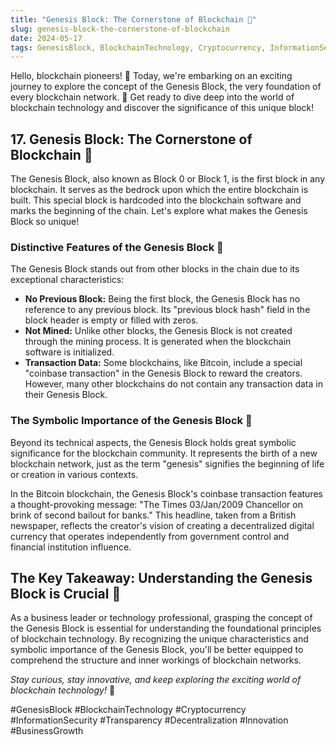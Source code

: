 ```yaml
---
title: "Genesis Block: The Cornerstone of Blockchain 🎉"
slug: genesis-block-the-cornerstone-of-blockchain
date: 2024-05-17
tags: GenesisBlock, BlockchainTechnology, Cryptocurrency, InformationSecurity, Transparency, Decentralization, Innovation, BusinessGrowth
---
```


Hello, blockchain pioneers! 🚀 Today, we're embarking on an exciting journey to explore the concept of the Genesis Block, the very foundation of every blockchain network. 🌟 Get ready to dive deep into the world of blockchain technology and discover the significance of this unique block!

## 17. Genesis Block: The Cornerstone of Blockchain 🎉

The Genesis Block, also known as Block 0 or Block 1, is the first block in any blockchain. It serves as the bedrock upon which the entire blockchain is built. This special block is hardcoded into the blockchain software and marks the beginning of the chain. Let's explore what makes the Genesis Block so unique!

### Distinctive Features of the Genesis Block 🌟

The Genesis Block stands out from other blocks in the chain due to its exceptional characteristics:

- **No Previous Block:** Being the first block, the Genesis Block has no reference to any previous block. Its "previous block hash" field in the block header is empty or filled with zeros.
- **Not Mined:** Unlike other blocks, the Genesis Block is not created through the mining process. It is generated when the blockchain software is initialized.
- **Transaction Data:** Some blockchains, like Bitcoin, include a special "coinbase transaction" in the Genesis Block to reward the creators. However, many other blockchains do not contain any transaction data in their Genesis Block.

### The Symbolic Importance of the Genesis Block 🎨

Beyond its technical aspects, the Genesis Block holds great symbolic significance for the blockchain community. It represents the birth of a new blockchain network, just as the term "genesis" signifies the beginning of life or creation in various contexts.

In the Bitcoin blockchain, the Genesis Block's coinbase transaction features a thought-provoking message: "The Times 03/Jan/2009 Chancellor on brink of second bailout for banks." This headline, taken from a British newspaper, reflects the creator's vision of creating a decentralized digital currency that operates independently from government control and financial institution influence.

## The Key Takeaway: Understanding the Genesis Block is Crucial 🔑

As a business leader or technology professional, grasping the concept of the Genesis Block is essential for understanding the foundational principles of blockchain technology. By recognizing the unique characteristics and symbolic importance of the Genesis Block, you'll be better equipped to comprehend the structure and inner workings of blockchain networks.

*Stay curious, stay innovative, and keep exploring the exciting world of blockchain technology!* 🚀

#GenesisBlock #BlockchainTechnology #Cryptocurrency #InformationSecurity #Transparency #Decentralization #Innovation #BusinessGrowth